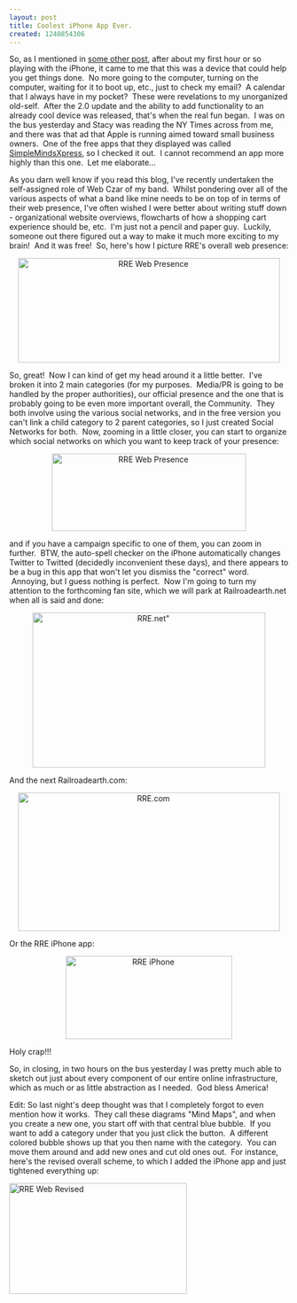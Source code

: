 ```yaml
--- 
layout: post
title: Coolest iPhone App Ever.
created: 1240854306
---
```

So, as I mentioned in <a href="http://ignoredbydinosaurs.com/blog/?p=33">some other post</a>, after about my first hour or so playing with the iPhone, it came to me that this was a device that could help you get things done.  No more going to the computer, turning on the computer, waiting for it to boot up, etc., just to check my email?  A calendar that I always have in my pocket?  These were revelations to my unorganized old-self.  After the 2.0 update and the ability to add functionality to an already cool device was released, that's when the real fun began.  I was on the bus yesterday and Stacy was reading the NY Times across from me, and there was that ad that Apple is running aimed toward small business owners.  One of the free apps that they displayed was called <a href="http://www.simpleapps.eu/simplemind/">SimpleMindsXpress</a>, so I checked it out.  I cannot recommend an app more highly than this one.  Let me elaborate...

As you darn well know if you read this blog, I've recently undertaken the self-assigned role of Web Czar of my band.  Whilst pondering over all of the various aspects of what a band like mine needs to be on top of in terms of their web presence, I've often wished I were better about writing stuff down - organizational website overviews, flowcharts of how a shopping cart experience should be, etc.  I'm just not a pencil and paper guy.  Luckily, someone out there figured out a way to make it much more exciting to my brain!  And it was free!  So, here's how I picture RRE's overall web presence:
<p style="text-align: center;"><img class="size-full wp-image-292 aligncenter" title="RRE Web Presence" src="http://ignoredByDinosaurs.com/wp-content/uploads/2009/06/IMG_0919.JPG" alt="RRE Web Presence" width="472" height="189" />
<p style="text-align: left;">So, great!  Now I can kind of get my head around it a little better.  I've broken it into 2 main categories (for my purposes.  Media/PR is going to be handled by the proper authorities), our official presence and the one that is probably going to be even more important overall, the Community.  They both involve using the various social networks, and in the free version you can't link a child category to 2 parent categories, so I just created Social Networks for both.  Now, zooming in a little closer, you can start to organize which social networks on which you want to keep track of your presence:
<p style="text-align: center;"><img class="size-full wp-image-292 aligncenter" title="Social Networks" src="http://ignoredByDinosaurs.com/wp-content/uploads/2009/06/IMG_0918.JPG" alt="RRE Web Presence" width="350" height="140" />

and if you have a campaign specific to one of them, you can zoom in further.  BTW, the auto-spell checker on the iPhone automatically changes Twitter to Twitted (decidedly inconvenient these days), and there appears to be a bug in this app that won't let you dismiss the "correct" word.  Annoying, but I guess nothing is perfect.  Now I'm going to turn my attention to the forthcoming fan site, which we will park at Railroadearth.net when all is said and done:
<p style="text-align: center;"><img class="size-full wp-image-292 aligncenter" title="RRE.net" src="http://ignoredByDinosaurs.com/wp-content/uploads/2009/06/IMG_0921.JPG" alt="RRE.net&quot;" width="420" height="280" />
<p style="text-align: left; ">And the next Railroadearth.com:
<p style="text-align: center;"><img class="size-full wp-image-292 aligncenter" title="RRE.com" src="http://ignoredByDinosaurs.com/wp-content/uploads/2009/06/IMG_0923.JPG" alt="RRE.com" width="472" height="250" />

Or the RRE iPhone app:
<p style="text-align: center;"><img class="size-full wp-image-292 aligncenter" title="RRE.com" src="http://ignoredByDinosaurs.com/wp-content/uploads/2009/06/IMG_0924.JPG" alt="RRE iPhone" width="300" height="150" />
<p style="text-align: left; ">Holy crap!!!
<p style="text-align: left; ">
<p style="text-align: left; ">So, in closing, in two hours on the bus yesterday I was pretty much able to sketch out just about every component of our entire online infrastructure, which as much or as little abstraction as I needed.  God bless America!
<p style="text-align: left; ">Edit: So last night's deep thought was that I completely forgot to even mention how it works.  They call these diagrams "Mind Maps", and when you create a new one, you start off with that central blue bubble.  If you want to add a category under that you just click the button.  A different colored bubble shows up that you then name with the category.  You can move them around and add new ones and cut old ones out.  For instance, here's the revised overall scheme, to which I added the iPhone app and just tightened everything up:
<p style="text-align: left; "><img class="aligncenter size-medium wp-image-310" title="RRE Web Revised" src="http://ignoredByDinosaurs.com/wp-content/uploads/2009/04/photo-300x184.jpg" alt="RRE Web Revised" width="320" height="200" />
